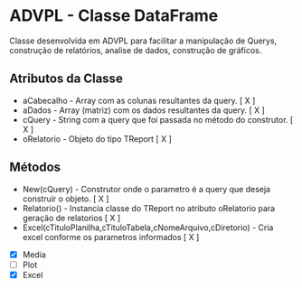 # ADVPL - Classe DataFrame

Classe desenvolvida em ADVPL para facilitar a manipulação de Querys, construção de relatórios, analise de dados, construção de gráficos. 

## Atributos da Classe
* aCabecalho - Array com as colunas resultantes da query. [ X ]
* aDados     - Array (matriz) com os dados resultantes da query. [ X ] 
* cQuery     - String com a query que foi passada no método do construtor. [ X ]
* oRelatorio - Objeto do tipo TReport  [ X ]

## Métodos
* New(cQuery) - Construtor onde o parametro é a query que deseja construir o objeto. [ X ]
* Relatorio() - Instancia classe do TReport no atributo oRelatorio para geração de relatorios [ X ]
* Excel(cTituloPlanilha,cTituloTabela,cNomeArquivo,cDiretorio) - Cria excel conforme os parametros informados [ X ]

- [x] Media
- [ ] Plot
- [X] Excel 
